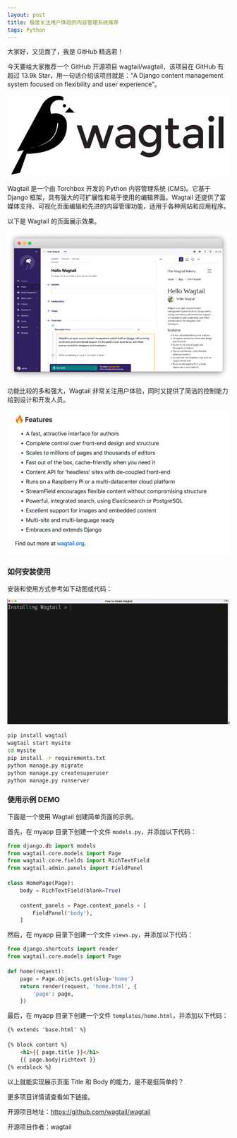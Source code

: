 ```yaml
---
layout: post
title: 极度关注用户体验的内容管理系统推荐
tags: Python
---
```


大家好，又见面了，我是 GitHub 精选君！

今天要给大家推荐一个 GitHub 开源项目 wagtail/wagtail，该项目在 GitHub 有超过 13.9k Star，用一句话介绍该项目就是：“A Django content management system focused on flexibility and user experience”。

![image-20230113223137211](https://raw.githubusercontent.com/ZhuPeng/pic/master/mac/compress_image-20230113223137211.png)

Wagtail 是一个由 Torchbox 开发的 Python 内容管理系统 (CMS)。它基于 Django 框架，具有强大的可扩展性和易于使用的编辑界面。Wagtail 还提供了富媒体支持、可视化页面编辑和先进的内容管理功能，适用于各种网站和应用程序。

以下是 Wagtail 的页面展示效果。

![Wagtail screenshot](https://raw.githubusercontent.com/ZhuPeng/pic/master/mac/compress_wagtail-screenshot-with-browser.png)

功能比较的多和强大，Wagtail 非常关注用户体验，同时又提供了简洁的控制能力给到设计和开发人员。

![image-20230113222132135](https://raw.githubusercontent.com/ZhuPeng/pic/master/mac/compress_image-20230113222132135.png)


### 如何安装使用

安装和使用方式参考如下动图或代码：

![Installing Wagtail](https://raw.githubusercontent.com/wagtail/wagtail/master/.github/install-animation.gif)

```bash
pip install wagtail
wagtail start mysite
cd mysite
pip install -r requirements.txt
python manage.py migrate
python manage.py createsuperuser
python manage.py runserver
```

### 使用示例 DEMO

下面是一个使用 Wagtail 创建简单页面的示例。

首先，在 myapp 目录下创建一个文件 `models.py`，并添加以下代码：

```python
from django.db import models
from wagtail.core.models import Page
from wagtail.core.fields import RichTextField
from wagtail.admin.panels import FieldPanel

class HomePage(Page):
    body = RichTextField(blank=True)

    content_panels = Page.content_panels + [
        FieldPanel('body'),
    ]
```

然后，在 myapp 目录下创建一个文件 `views.py`，并添加以下代码：

```python
from django.shortcuts import render
from wagtail.core.models import Page

def home(request):
    page = Page.objects.get(slug='home')
    return render(request, 'home.html', {
        'page': page,
    })

```

最后，在 myapp 目录下创建一个文件 `templates/home.html`，并添加以下代码：

```html
{% extends 'base.html' %}

{% block content %}
    <h1>{{ page.title }}</h1>
    {{ page.body|richtext }}
{% endblock %}
```

以上就能实现展示页面 Title 和 Body 的能力，是不是挺简单的？

更多项目详情请查看如下链接。

开源项目地址：https://github.com/wagtail/wagtail

开源项目作者：wagtail


